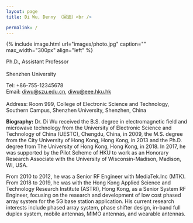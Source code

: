 ```yaml
---
layout: page
title: Di Wu, Denny （吴迪）<br />

permalink: /
---
```


{% include image.html url="images/photo.jpg" caption="" max_width="300px" align="left" %}

Ph.D., Assistant Professor<br />   
Shenzhen University<br />  

Tel: +86-755-12345678   
Email: diwu@szu.edu.cn, diwu@eee.hku.hk<br />    
Address: Room 999, College of Electronic Science and Technology, Southern Campus, Shenzhen University, Shenzhen, China    

**Biography:**
Dr. Di Wu received the B.S. degree in electromagnetic field and microwave technology from the University of Electronic Science and Technology of China (UESTC), Chengdu, China, in 2009, the M.S. degree from the City University of Hong Kong, Hong Kong, in 2013 and the Ph.D. degree from The University of Hong Kong, Hong Kong, in 2018. In 2017, he was supported by the Pilot Scheme of HKU to work as an Honorary Research Associate with the University of Wisconsin-Madison, Madison, WI, USA. 

From 2010 to 2012, he was a Senior RF Engineer with MediaTek.Inc (MTK). From  2018 to 2019, he was with the Hong Kong Applied Science and Technology Research Institute (ASTRI), Hong Kong, as a Senior System RF Engineer,  focusing on the research and development of low cost phased array system for the 5G base station application. His current research interests include phased array system, phase shifter design, in-band full duplex system, mobile antennas, MIMO antennas, and wearable antennas.



